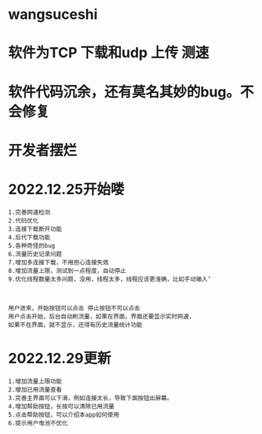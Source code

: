 # wangsuceshi
# 软件为TCP 下载和udp 上传 测速
# 软件代码沉余，还有莫名其妙的bug。不会修复
# 开发者摆烂
# 2022.12.25开始喽
    1.完善网速检测
    2.代码优化
    3.连接下载断开功能
    4.后代下载功能
    5.各种奇怪的bug
    6.流量历史记录问题
    7.增加多连接下载，不用担心连接失效
    8.增加流量上限，测试到一点程度，自动停止
    9.优化线程数量太多问题，没用，线程太多，线程应该更准确，比如手动输入‘
  


    用户进来，开始按钮可以点击 停止按钮不可以点击
    用户点击开始，后台自动刷流量，如果在界面，界面还要显示实时网速，
    如果不在界面，就不显示，还得有历史流量统计功能
# 2022.12.29更新
    1.增加流量上限功能
    2.增加已用流量查看
    3.完善主界面可以下滑，例如连接太长，导致下面按钮出屏幕。
    4.增加帮助按钮，长按可以清除已用流量
    5.点击帮助按钮，可以介绍本app如何使用
    6.提示用户电池不优化